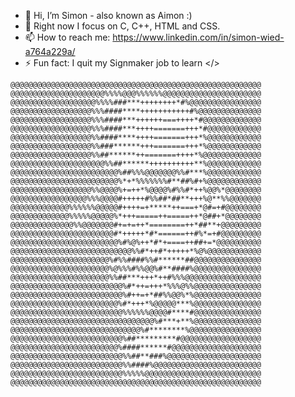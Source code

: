 - 👋 Hi, I’m Simon - also known as Aimon :)
- 🌱 Right now I focus on C, C++, HTML and CSS.
- 📫 How to reach me: https://www.linkedin.com/in/simon-wied-a764a229a/
- ⚡ Fun fact: I quit my Signmaker job to learn </>

<!---
AimonKied/AimonKied is a ✨ special ✨ repository because its `README.md` (this file) appears on your GitHub profile.
You can click the Preview link to take a look at your changes.
--->
<pre><code>@@@@@@@@@@@@@@@@@@@@@@@@@@@@@@@@@@@@@@@@@@@@@@@@@@@@@@@@
@@@@@@@@@@@@@@@@@@@@@%%%%@@@%%%%%%@@@@@@@@@@@@@@@@@@@@@@
@@@@@@@@@@@@@@@@@@@%%%%###***++++++++*#%@@@@@@@@@@@@@@@@
@@@@@@@@@@@@@@@@@@%%%####****+++++++++++#%@@@@@@@@@@@@@@
@@@@@@@@@@@@@@@@@@%%%####***++++++===++++*#@@@@@@@@@@@@@
@@@@@@@@@@@@@@@@@@%%%####***++++=======+++*#@@@@@@@@@@@@
@@@@@@@@@@@@@@@@@@%%####****++++=======+++*%@@@@@@@@@@@@
@@@@@@@@@@@@@@@@@@%%###******+++=======+++*%@@@@@@@@@@@@
@@@@@@@@@@@@@@@@@@%%##******++=======++++*%@@@@@@@@@@@@@
@@@@@@@@@@@@@@@@@@@@@%%##******++++++++++**%@@@@@@@@@@@@
@@@@@@@@@@@@@@@@@@@@@@@@%##%%%@@@@@@@%%#***%@@@@@@@@@@@@
@@@@@@@@@@@@@@@@@@@@@@@@%*+*%%%%%%%#**##%#+%@@@@@@@@@@@@
@@@@@@@@@@@@@@@@@@%%@@@@%+=++*%@@@@%#%%#*++%@@%*@@@@@@@@
@@@@@@@@@@@@@@@@@%%%@@@@#+++++#%%##*##**+++%@**%%@@@@@@@
@@@@@@@@@@@@@%%%%%%@@@@@#++++=+*****++===+*@#=+#@@@@@@@@
@@@@@@@@@@@@@%%%%%@@@@@%*+++=====++=====++*@##+*@@@@@@@@
@@@@@@@@@@@@@@%%@@@@@@@#+=+=++*========++*##**+@@@@@@@@@
@@@@@@@@@@@@@@@@@@@@@@@#*+++++*#*======++#%*=+#@@@@@@@@@
@@@@@@@@@@@@@@@@@@@@@@@@%#%@%++*#*+====++##+=*@@@@@@@@@@
@@@@@@@@@@@@@@@@@@@@@@@@@@@%%#*++#*+++++*%@%@@@@@@@@@@@@
@@@@@@@@@@@@@@@@@@@@@@%#%%####%%#******##@@@@@@@@@@@@@@@
@@@@@@@@@@@@@@@@@@@@@@%@%%%#%%@@%#**####%@@@@@@@@@@@@@@@
@@@@@@@@@@@@@@@@@@@@@@%%##***+++*++#%%%@@@@@@@@@@@@@@@@@
@@@@@@@@@@@@@@@@@@@@@@@@@%#*++=+++*%%%@%%@@@@@@@@@@@@@@@
@@@@@@@@@@@@@@@@@@@@@@@@@%#++=+*##%%@@%*%@@@@@@@@@@@@@@@
@@@@@@@@@@@@@@@@@@@@@@@@%#*+++*%@@@@@***%@@@@@@@@@@@@@@@
@@@@@@@@@@@@@@@@@@@@@@@@@%%%%%%@@@@#****#@@@@@@@@@@@@@@@
@@@@@@@@@@@@@@@@@@@@@@@@@@@@@@@@%#***+**%@@@@@@@@@@@@@@@
@@@@@@@@@@@@@@@@@@@@@@@@@@@@@%#********%@@@@@@@@@@@@@@@@
@@@@@@@@@@@@@@@@@@@@@@@@@%##*********#@@@@@@@@@@@@@@@@@@
@@@@@@@@@@@@@@@@@@@@@@@@%####******#@@@@@@@@@@@@@@@@@@@@
@@@@@@@@@@@@@@@@@@@@@@@@@%%##**###%@@@@@@@@@@@@@@@@@@@@@
@@@@@@@@@@@@@@@@@@@@@@@@@%%####%@@@@@@@@@@@@@@@@@@@@@@@@
@@@@@@@@@@@@@@@@@@@@@@@@@%%%%%@@@@@@@@@@@@@@@@@@@@@@@@@@
@@@@@@@@@@@@@@@@@@@@@@@@@@@@@@@@@@@@@@@@@@@@@@@@@@@@@@@@
</code></pre>
